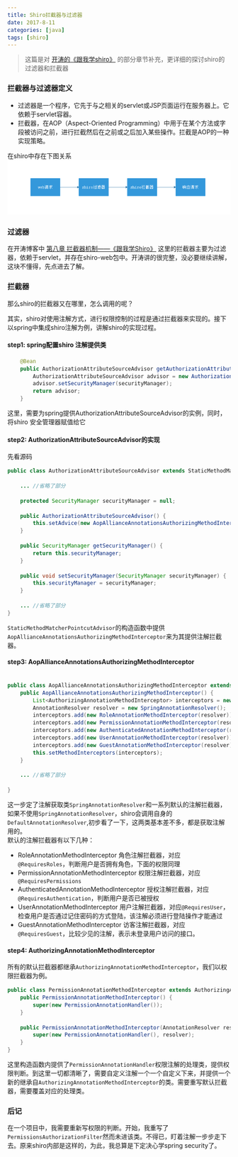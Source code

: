 ```yaml
---
title: Shiro拦截器与过滤器
date: 2017-8-11
categories: [java]
tags: [shiro]
---
```


> 这篇是对 [开涛的《跟我学shiro》](http://www.iteye.com/blogs/subjects/shiro) 的部分章节补充，更详细的探讨shiro的过滤器和拦截器

### 拦截器与过滤器定义
- 过滤器是一个程序，它先于与之相关的servlet或JSP页面运行在服务器上。它依赖于servlet容器。
- 拦截器，在AOP（Aspect-Oriented Programming）中用于在某个方法或字段被访问之前，进行拦截然后在之前或之后加入某些操作。拦截是AOP的一种实现策略。

在shiro中存在下图关系  
![shiro](https://raw.githubusercontent.com/JiangTJ/assets/master/img/shiro%E8%BF%87%E6%BB%A4%E5%99%A8%E4%B8%8E%E6%8B%A6%E6%88%AA%E5%99%A8.PNG)

<!-- more -->

### 过滤器
在开涛博客中 [第八章 拦截器机制——《跟我学Shiro》](http://jinnianshilongnian.iteye.com/blog/2025656) 这里的拦截器主要为过滤器，依赖于servlet，并存在shiro-web包中。开涛讲的很完整，没必要继续讲解，这块不懂得，先点进去了解。

### 拦截器
那么shiro的拦截器又在哪里，怎么调用的呢？

其实，shiro对使用注解方式，进行权限控制的过程是通过拦截器来实现的。接下以spring中集成shiro注解为例，讲解shiro的实现过程。

#### step1: spring配置shiro 注解提供类
```java
    @Bean
    public AuthorizationAttributeSourceAdvisor getAuthorizationAttributeSourceAdvisor(SecurityManager securityManager){
        AuthorizationAttributeSourceAdvisor advisor = new AuthorizationAttributeSourceAdvisor();
        advisor.setSecurityManager(securityManager);
        return advisor;
    }
```
这里，需要为spring提供AuthorizationAttributeSourceAdvisor的实例，同时，将shiro 安全管理器赋值给它
#### step2: AuthorizationAttributeSourceAdvisor的实现
先看源码
```java
public class AuthorizationAttributeSourceAdvisor extends StaticMethodMatcherPointcutAdvisor {

    ... //省略了部分

    protected SecurityManager securityManager = null;

    public AuthorizationAttributeSourceAdvisor() {
        this.setAdvice(new AopAllianceAnnotationsAuthorizingMethodInterceptor());
    }

    public SecurityManager getSecurityManager() {
        return this.securityManager;
    }

    public void setSecurityManager(SecurityManager securityManager) {
        this.securityManager = securityManager;
    }

    ... //省略了部分
}
```
`StaticMethodMatcherPointcutAdvisor`的构造函数中提供`AopAllianceAnnotationsAuthorizingMethodInterceptor`来为其提供注解拦截器。
#### step3: AopAllianceAnnotationsAuthorizingMethodInterceptor
```java

public class AopAllianceAnnotationsAuthorizingMethodInterceptor extends AnnotationsAuthorizingMethodInterceptor implements MethodInterceptor {
    public AopAllianceAnnotationsAuthorizingMethodInterceptor() {
        List<AuthorizingAnnotationMethodInterceptor> interceptors = new ArrayList(5);
        AnnotationResolver resolver = new SpringAnnotationResolver();
        interceptors.add(new RoleAnnotationMethodInterceptor(resolver));
        interceptors.add(new PermissionAnnotationMethodInterceptor(resolver));
        interceptors.add(new AuthenticatedAnnotationMethodInterceptor(resolver));
        interceptors.add(new UserAnnotationMethodInterceptor(resolver));
        interceptors.add(new GuestAnnotationMethodInterceptor(resolver));
        this.setMethodInterceptors(interceptors);
    }

    ... //省略了部分

}
```
这一步定了注解获取类`SpringAnnotationResolver`和一系列默认的注解拦截器，如果不使用`SpringAnnotationResolver`，shiro会调用自身的`DefaultAnnotationResolver`,初步看了一下，这两类基本差不多，都是获取注解用的。  
默认的注解拦截器有以下几种：
- RoleAnnotationMethodInterceptor 角色注解拦截器，对应`@RequiresRoles`，判断用户是否拥有角色，下面的权限同理
- PermissionAnnotationMethodInterceptor 权限注解拦截器，对应`@RequiresPermissions`
- AuthenticatedAnnotationMethodInterceptor 授权注解拦截器，对应`@RequiresAuthentication`，判断用户是否已被授权
- UserAnnotationMethodInterceptor 用户注解拦截器，对应`@RequiresUser`，检查用户是否通过记住密码的方式登陆，该注解必须进行登陆操作才能通过
- GuestAnnotationMethodInterceptor 访客注解拦截器，对应`@RequiresGuest`，比较少见的注解，表示未登录用户访问的接口。

#### step4: AuthorizingAnnotationMethodInterceptor
所有的默认拦截器都继承`AuthorizingAnnotationMethodInterceptor`，我们以权限拦截器为例。
```java
public class PermissionAnnotationMethodInterceptor extends AuthorizingAnnotationMethodInterceptor {
    public PermissionAnnotationMethodInterceptor() {
        super(new PermissionAnnotationHandler());
    }

    public PermissionAnnotationMethodInterceptor(AnnotationResolver resolver) {
        super(new PermissionAnnotationHandler(), resolver);
    }
}
```
这里构造函数内提供了`PermissionAnnotationHandler`权限注解的处理类，提供权限判断。到这里一切都清晰了，需要自定义注解一个一个自定义下来，并提供一个新的继承自`AuthorizingAnnotationMethodInterceptor`的类。需要重写默认拦截器，需要覆盖对应的处理类。

### 后记
在一个项目中，我需要重新写权限的判断。开始，我重写了`PermissionsAuthorizationFilter`然而未进该类。不得已，盯着注解一步步走下去。原来shiro内部是这样的，为此，我总算是下定决心学spring security了。